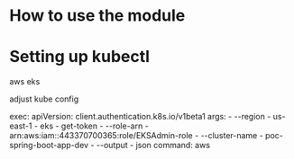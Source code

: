 # How to use the module



# Setting up kubectl

aws eks

adjust kube config

 exec:
      apiVersion: client.authentication.k8s.io/v1beta1
      args:
      - --region
      - us-east-1
      - eks
      - get-token
      - --role-arn
      - arn:aws:iam::443370700365:role/EKSAdmin-role
      - --cluster-name
      - poc-spring-boot-app-dev
      - --output
      - json
      command: aws


